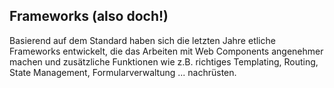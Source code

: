 ## Frameworks (also doch!)

Basierend auf dem Standard haben sich die letzten Jahre etliche Frameworks entwickelt, die das Arbeiten mit Web Components angenehmer machen und zusätzliche Funktionen wie z.B. richtiges Templating, Routing, State Management, Formularverwaltung ... nachrüsten.
